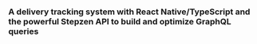 ### A delivery tracking system with React Native/TypeScript and the powerful Stepzen API to build and optimize GraphQL queries
